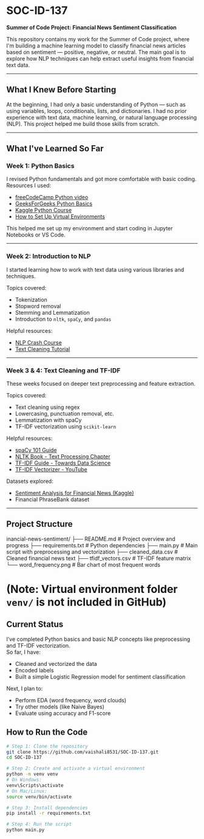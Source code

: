 # SOC-ID-137  
**Summer of Code Project: Financial News Sentiment Classification**

This repository contains my work for the Summer of Code project, where I'm building a machine learning model to classify financial news articles based on sentiment — positive, negative, or neutral. The main goal is to explore how NLP techniques can help extract useful insights from financial text data.

---

## What I Knew Before Starting

At the beginning, I had only a basic understanding of Python — such as using variables, loops, conditionals, lists, and dictionaries. I had no prior experience with text data, machine learning, or natural language processing (NLP). This project helped me build those skills from scratch.

---

## What I've Learned So Far

### Week 1: Python Basics
I revised Python fundamentals and got more comfortable with basic coding. Resources I used:

- [freeCodeCamp Python video](https://youtu.be/kqtD5dpn9C8?si=2OBhsaMBJ8Cx1jNs)
- [GeeksForGeeks Python Basics](https://www.geeksforgeeks.org/python-basics/)
- [Kaggle Python Course](https://www.kaggle.com/learn/python)
- [How to Set Up Virtual Environments](https://www.freecodecamp.org/news/how-to-setup-virtual-environments-in-python/)

This helped me set up my environment and start coding in Jupyter Notebooks or VS Code.

---

### Week 2: Introduction to NLP
I started learning how to work with text data using various libraries and techniques.

Topics covered:
- Tokenization
- Stopword removal
- Stemming and Lemmatization
- Introduction to `nltk`, `spaCy`, and `pandas`

Helpful resources:
- [NLP Crash Course](https://youtu.be/1FZ0A1QCMWc?si=snmDGToAel0_PX4y)
- [Text Cleaning Tutorial](https://youtu.be/WnGPv6HnBok)

---

### Week 3 & 4: Text Cleaning and TF-IDF
These weeks focused on deeper text preprocessing and feature extraction.

Topics covered:
- Text cleaning using regex
- Lowercasing, punctuation removal, etc.
- Lemmatization with spaCy
- TF-IDF vectorization using `scikit-learn`

Helpful resources:
- [spaCy 101 Guide](https://spacy.io/usage/spacy-101)
- [NLTK Book - Text Processing Chapter](https://www.nltk.org/book/ch03.html)
- [TF-IDF Guide - Towards Data Science](https://towardsdatascience.com/tf-idf-for-text-mining-illustrated-with-a-real-life-example-3e1334c273b8)
- [TF-IDF Vectorizer - YouTube](https://youtu.be/qvZSdDOc6gs)

Datasets explored:
- [Sentiment Analysis for Financial News (Kaggle)](https://www.kaggle.com/datasets/ankurzing/sentiment-analysis-for-financial-news)
- Financial PhraseBank dataset

---

## Project Structure
inancial-news-sentiment/
├── README.md                  # Project overview and progress
├── requirements.txt           # Python dependencies
├── main.py                    # Main script with preprocessing and vectorization
├── cleaned_data.csv           # Cleaned financial news text
├── tfidf_vectors.csv          # TF-IDF feature matrix
└── word_frequency.png         # Bar chart of most frequent words

# (Note: Virtual environment folder `venv/` is not included in GitHub)

## Current Status

I’ve completed Python basics and basic NLP concepts like preprocessing and TF-IDF vectorization.  
So far, I have:
- Cleaned and vectorized the data
- Encoded labels
- Built a simple Logistic Regression model for sentiment classification

Next, I plan to:
- Perform EDA (word frequency, word clouds)
- Try other models (like Naive Bayes)
- Evaluate using accuracy and F1-score

## How to Run the Code

```bash
# Step 1: Clone the repository
git clone https://github.com/vaishali8531/SOC-ID-137.git
cd SOC-ID-137

# Step 2: Create and activate a virtual environment
python -m venv venv
# On Windows:
venv\Scripts\activate
# On Mac/Linux:
source venv/bin/activate

# Step 3: Install dependencies
pip install -r requirements.txt

# Step 4: Run the script
python main.py
